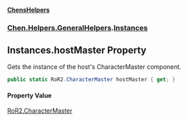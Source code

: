 #### [ChensHelpers](index 'index')
### [Chen.Helpers.GeneralHelpers](Chen_Helpers_GeneralHelpers 'Chen.Helpers.GeneralHelpers').[Instances](Chen_Helpers_GeneralHelpers_Instances 'Chen.Helpers.GeneralHelpers.Instances')
## Instances.hostMaster Property
Gets the instance of the host's CharacterMaster component.  
```csharp
public static RoR2.CharacterMaster hostMaster { get; }
```
#### Property Value
[RoR2.CharacterMaster](https://docs.microsoft.com/en-us/dotnet/api/RoR2.CharacterMaster 'RoR2.CharacterMaster')
